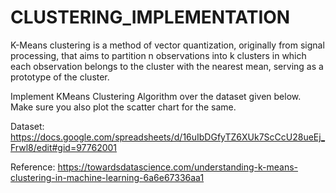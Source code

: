# CLUSTERING_IMPLEMENTATION
K-Means clustering is a method of vector quantization, originally from signal processing, that aims to partition n observations into k clusters in which each observation belongs to the cluster with the nearest mean, serving as a prototype of the cluster. 

Implement KMeans Clustering Algorithm over the dataset given below. Make sure you also plot the scatter chart for the same.

Dataset:
https://docs.google.com/spreadsheets/d/16uIbDGfyTZ6XUk7ScCcU28ueEj_Frwl8/edit#gid=97762001

Reference:
https://towardsdatascience.com/understanding-k-means-clustering-in-machine-learning-6a6e67336aa1
